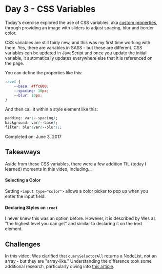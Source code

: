 # Day 3 - CSS Variables
Today's exercise explored the use of CSS variables, aka [custom properties](https://developer.mozilla.org/en-US/docs/Web/CSS/--*), through providing an image with sliders to adjust spacing, blur and border color.

CSS variables are still fairly new, and this was my first time working with them. Yes, there are variables in SASS - but these are different. CSS variables can be updated in JavaScript and once you update the initial variable, it automatically updates everywhere else that it is referenced on the page.

You can define the properties like this:
``` css
:root {
    --base: #ffc600;
    --spacing: 10px;
    --blur: 10px;
}
```

And then call it within a style element like this:
```css
padding: var(--spacing);
background: var(--base);
filter: blur(var(--blur));
```

Completed on: June 3, 2017

## Takeaways
Aside from these CSS variables, there were a few addition TIL (today I learned) moments in this video, including...

#### Selecting a Color
Setting ```<input type="color">``` allows a color picker to pop up when you enter the input field.

#### Declaring Styles on ```:root```
I never knew this was an option before. However, it is described by Wes as "the highest level you can get" and similar to declaring it on the ```html``` element.

## Challenges
In this video, Wes clarified that ```querySelectorAll``` returns a NodeList, not an array - but they are "array-like." Understanding the difference took some additional research, particularly diving into [this article](https://toddmotto.com/a-comprehensive-dive-into-nodelists-arrays-converting-nodelists-and-understanding-the-dom/).
